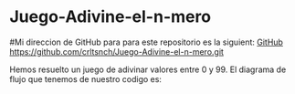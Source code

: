 # Juego-Adivine-el-n-mero

#Mi direccion de GitHub para para este repositorio es la siguient: [GitHub](https://github.com/crltsnch/Juego-Adivine-el-n-mero.git)
https://github.com/crltsnch/Juego-Adivine-el-n-mero.git

Hemos resuelto un juego de adivinar valores entre 0 y 99.
El diagrama de flujo que tenemos de nuestro codigo es:
